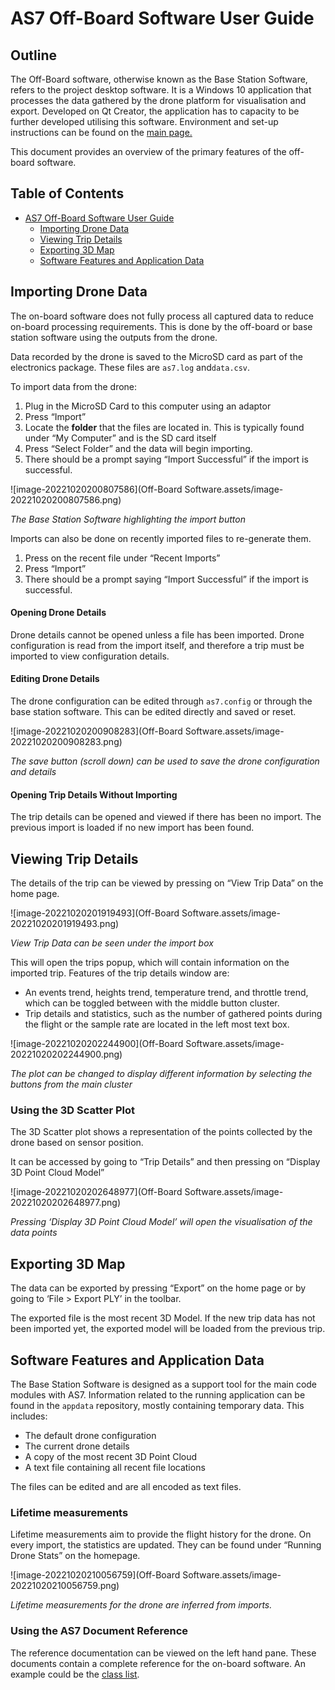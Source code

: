 # AS7 Off-Board Software User Guide

## Outline

The Off-Board software, otherwise known as the Base Station Software, refers to the project desktop software. It is a Windows 10 application that processes the data gathered by the drone platform for visualisation and export. Developed on Qt Creator, the application has to capacity to be further developed utilising this software. Environment and set-up instructions can be found on the [main page.](index.html)

This document provides an overview of the primary features of the off-board software.

## Table of Contents

- [AS7 Off-Board Software User Guide](#as7-off-board-software-user-guide)
  - [Importing Drone Data](#importing-drone-data)
  - [Viewing Trip Details](#viewing-trip-details)
  - [Exporting 3D Map](#exporting-3d-map)
  - [Software Features and Application Data](#software-features-and-application-data)

<a id="importing-drone-data"></a>

## Importing Drone Data

The on-board software does not fully process all captured data to reduce on-board processing requirements. This is done by the off-board or base station software using the outputs from the drone.

Data recorded by the drone is saved to the MicroSD card as part of the electronics package. These files are `as7.log` and`data.csv`. 

To import data from the drone:

1. Plug in the MicroSD Card to this computer using an adaptor
2. Press “Import” 
3. Locate the **folder** that the files are located in. This is typically found under “My Computer” and is the SD card itself
4. Press “Select Folder” and the data will begin importing.
5. There should be a prompt saying “Import Successful” if the import is successful.



![image-20221020200807586](Off-Board Software.assets/image-20221020200807586.png)

*The Base Station Software highlighting the import button*



Imports can also be done on recently imported files to re-generate them.

1. Press on the recent file under “Recent Imports”
2. Press “Import”
3. There should be a prompt saying “Import Successful” if the import is successful.



#### Opening Drone Details

Drone details cannot be opened unless a file has been imported. Drone configuration is read from the import itself, and therefore a trip must be imported to view configuration details.



#### Editing Drone Details

The drone configuration can be edited through `as7.config` or through the base station software. This can be edited directly and saved or reset.



![image-20221020200908283](Off-Board Software.assets/image-20221020200908283.png)

*The save button (scroll down) can be used to save the drone configuration and details*



#### Opening Trip Details Without Importing

The trip details can be opened and viewed if there has been no import. The previous import is loaded if no new import has been found.

<a id="viewing-trip-details"></a>

## Viewing Trip Details

The details of the trip can be viewed by pressing on “View Trip Data” on the home page. 



![image-20221020201919493](Off-Board Software.assets/image-20221020201919493.png)

*View Trip Data can be seen under the import box*

This will open the trips popup, which will contain information on the imported trip. Features of the trip details window are:

* An events trend, heights trend, temperature trend, and throttle trend, which can be toggled between with the middle button cluster.
* Trip details and statistics, such as the number of gathered points during the flight or the sample rate are located in the left most text box.



![image-20221020202244900](Off-Board Software.assets/image-20221020202244900.png)

*The plot can be changed to display different information by selecting the buttons from the main cluster*



### Using the 3D Scatter Plot

The 3D Scatter plot shows a representation of the points collected by the drone based on sensor position.

It can be accessed by going to “Trip Details” and then pressing on “Display 3D Point Cloud Model”

![image-20221020202648977](Off-Board Software.assets/image-20221020202648977.png)

*Pressing ‘Display 3D Point Cloud Model’ will open the visualisation of the data points*

<a id="exporting-3d-map"></a>

## Exporting 3D Map

The data can be exported by pressing “Export” on the home page or by going to ‘File > Export PLY’ in the toolbar.

The exported file is the most recent 3D Model. If the new trip data has not been imported yet, the exported model will be loaded from the previous trip.

<a id="software-features-and-application-data"></a>

## Software Features and Application Data

The Base Station Software is designed as a support tool for the main code modules with AS7. Information related to the running application can be found in the `appdata` repository, mostly containing temporary data. This includes:

* The default drone configuration
* The current drone details
* A copy of the most recent 3D Point Cloud
* A text file containing all recent file locations



The files can be edited and are all encoded as text files.

### Lifetime measurements

Lifetime measurements aim to provide the flight history for the drone. On every import, the statistics are updated. They can be found under “Running Drone Stats” on the homepage.

![image-20221020210056759](Off-Board Software.assets/image-20221020210056759.png)

*Lifetime measurements for the drone are inferred from imports.*



### Using the AS7 Document Reference

The reference documentation can be viewed on the left hand pane. These documents contain a complete reference for the on-board software. An example could be the [class list](annotated.html).
